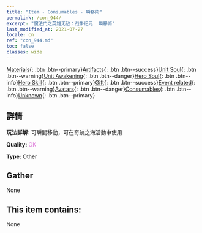 ```yaml
---
title: "Item - Consumables - 瞬移術"
permalink: /con_944/
excerpt: "魔法门之英雄无敌：战争纪元  瞬移術"
last_modified_at: 2021-07-27
locale: cn
ref: "con_944.md"
toc: false
classes: wide
---
```

 [Materials](/ItemsCN/){: .btn .btn--primary}[Artifacts](/ItemsCN/Artifacts/){: .btn .btn--success}[Unit Soul](/ItemsCN/UnitSoul/){: .btn .btn--warning}[Unit Awakening](/ItemsCN/UnitAwakening/){: .btn .btn--danger}[Hero Soul](/ItemsCN/HeroSoul/){: .btn .btn--info}[Hero Skill](/ItemsCN/HeroSkill/){: .btn .btn--primary}[Gift](/ItemsCN/Gift/){: .btn .btn--success}[Event related](/ItemsCN/Events/){: .btn .btn--warning}[Avatars](/ItemsCN/Avatars/){: .btn .btn--danger}[Consumables](/ItemsCN/Consumables/){: .btn .btn--info}[Unknown](/ItemsCN/Unknown/){: .btn .btn--primary}

## 詳情
 **玩法詳解:** 可瞬間移動，可在奇跡之海活動中使用

 **Quality:** <span style="color: #DA70D6">OK</span>

 **Type:** Other

## Gather

  None

## This item contains:

  None

